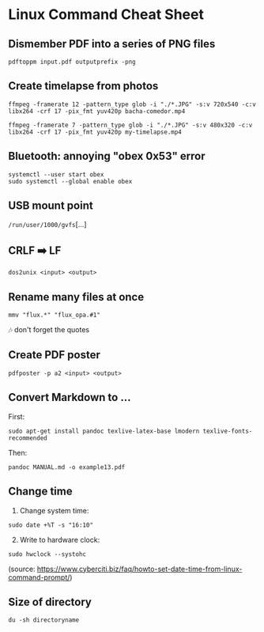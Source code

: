 # Linux Command Cheat Sheet

## Dismember PDF into a series of PNG files

```
pdftoppm input.pdf outputprefix -png
```

## Create timelapse from photos

```
ffmpeg -framerate 12 -pattern_type glob -i "./*.JPG" -s:v 720x540 -c:v libx264 -crf 17 -pix_fmt yuv420p bacha-comedor.mp4

ffmpeg -framerate 7 -pattern_type glob -i "./*.JPG" -s:v 480x320 -c:v libx264 -crf 17 -pix_fmt yuv420p my-timelapse.mp4
```

## Bluetooth: annoying "obex 0x53" error

```
systemctl --user start obex
sudo systemctl --global enable obex
```

## USB mount point

```/run/user/1000/gvfs```[...]

## CRLF :arrow_right: LF

```
dos2unix <input> <output>
```

## Rename many files at once

```
mmv "flux.*" "flux_opa.#1"
```

:notes: don't forget the quotes

## Create PDF poster

```
pdfposter -p a2 <input> <output>
```

## Convert Markdown to ...

First:

```
sudo apt-get install pandoc texlive-latex-base lmodern texlive-fonts-recommended
```


Then:

```
pandoc MANUAL.md -o example13.pdf
```

## Change time

1. Change system time:

```
sudo date +%T -s "16:10"
```

2. Write to hardware clock:

```
sudo hwclock --systohc
```

(source: https://www.cyberciti.biz/faq/howto-set-date-time-from-linux-command-prompt/)

## Size of directory

```
du -sh directoryname
```
